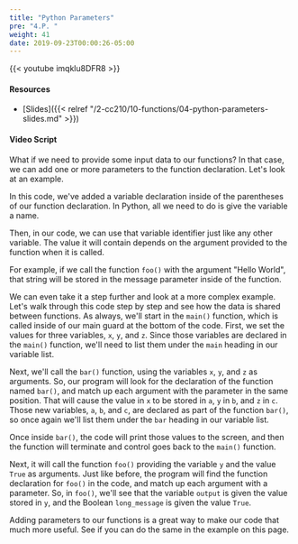 ```yaml
---
title: "Python Parameters"
pre: "4.P. "
weight: 41
date: 2019-09-23T00:00:26-05:00
---
```


{{< youtube imqklu8DFR8 >}}

#### Resources

* [Slides]({{< relref "/2-cc210/10-functions/04-python-parameters-slides.md" >}})

#### Video Script

What if we need to provide some input data to our functions? In that case, we can add one or more parameters to the function declaration. Let's look at an example.

In this code, we've added a variable declaration inside of the parentheses of our function declaration. In Python, all we need to do is give the variable a name.

Then, in our code, we can use that variable identifier just like any other variable. The value it will contain depends on the argument provided to the function when it is called.

For example, if we call the function `foo()` with the argument "Hello World", that string will be stored in the message parameter inside of the function.

We can even take it a step further and look at a more complex example. Let's walk through this code step by step and see how the data is shared between functions. As always, we'll start in the `main()` function, which is called inside of our main guard at the bottom of the code. First, we set the values for three variables, `x`, `y`, and `z`. Since those variables are declared in the `main()` function, we'll need to list them under the `main` heading in our variable list.

Next, we'll call the `bar()` function, using the variables `x`, `y`, and `z` as arguments. So, our program will look for the declaration of the function named `bar()`, and match up each argument with the parameter in the same position. That will cause the value in `x` to be stored in `a`, `y` in `b`, and `z` in `c`. Those new variables, `a`, `b`, and `c`, are declared as part of the function `bar()`, so once again we'll list them under the `bar` heading in our variable list.

Once inside `bar()`, the code will print those values to the screen, and then the function will terminate and control goes back to the `main()` function.

Next, it will call the function `foo()` providing the variable `y` and the value `True` as arguments. Just like before, the program will find the function declaration for `foo()` in the code, and match up each argument with a parameter. So, in `foo()`, we'll see that the variable `output` is given the value stored in `y`, and the Boolean `long_message` is given the value `True`.

Adding parameters to our functions is a great way to make our code that much more useful. See if you can do the same in the example on this page.

